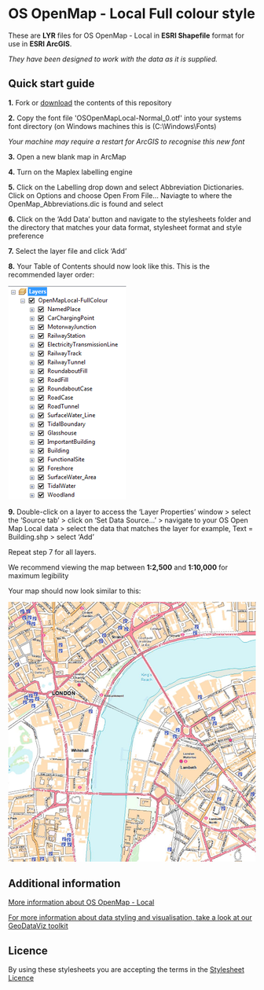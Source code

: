 # OS OpenMap - Local Full colour style

These are **LYR** files for OS OpenMap - Local in **ESRI Shapefile** format for use in **ESRI ArcGIS**.

*They have been designed to work with the data as it is supplied.*

## Quick start guide

**1.**  Fork or [download](https://github.com/OrdnanceSurvey/OS-OpenMap-Local-stylesheets/archive/master.zip) the contents of this repository

**2.**  Copy the font file 'OSOpenMapLocal-Normal_0.otf' into your systems font directory (on Windows machines this is (C:\Windows\Fonts)

*Your machine may require a restart for ArcGIS to recognise this new font*

**3.**  Open a new blank map in ArcMap

**4.**  Turn on the Maplex labelling engine

**5.**  Click on the Labelling drop down and select Abbreviation Dictionaries. Click on Options and choose Open From File... Naviagte to where the OpenMap_Abbreviations.dic is found and select

**6.**  Click on the ‘Add Data’ button and navigate to the stylesheets folder and the directory that matches your data format, stylesheet format and style preference

**7.**  Select the layer file and click ‘Add’

**8.**  Your Table of Contents should now look like this. This is the recommended layer order: 

  ![Screenshot](https://github.com/OrdnanceSurvey/OS-OpenMap-Local-stylesheets/blob/a8a705e3058a578428cad3f139434df622ff25ff/ESRI%20Shapefile%20stylesheets/ESRI%20stylesheets%20(LYR)/Full%20colour%20style/images/OML_FC_layer_order.png "Recommended layer order for OS Open Map Local")

**9.**  Double-click on a layer to access the ‘Layer Properties’ window > select the ‘Source tab’ > click on ‘Set Data Source…’ > navigate to your OS Open Map Local data > select the data that matches the layer for example, Text = Building.shp > select ‘Add’

Repeat step 7 for all layers.

We recommend viewing the map between **1:2,500** and **1:10,000** for maximum legibility

Your map should now look similar to this: 

  ![Screenshot](https://github.com/OrdnanceSurvey/OS-OpenMap-Local-stylesheets/blob/08616e35486b99b69fc05a7f6554b163ee5ebd95/ESRI%20Shapefile%20stylesheets/ESRI%20stylesheets%20(LYR)/Full%20colour%20style/images/OML_FC_screenshot.JPG "Screenshot of OS OpenMap - Local")

## Additional information

[More information about OS OpenMap - Local](http://www.ordnancesurvey.co.uk/business-and-government/products/os-open-map-local.html)

[For more information about data styling and visualisation, take a look at our GeoDataViz toolkit](https://github.com/OrdnanceSurvey/GeoDataViz-Toolkit)

## Licence

By using these stylesheets you are accepting the terms in the [Stylesheet Licence](http://www.ordnancesurvey.co.uk/docs/licences/stylesheet-licence-v2.pdf)
